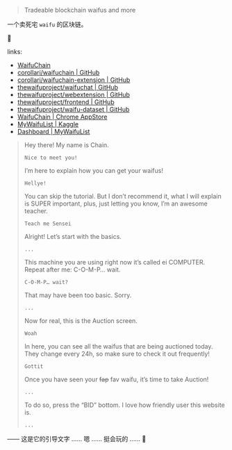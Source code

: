 
> Tradeable blockchain waifus and more
> 

一个卖死宅 `waifu` 的区块链。

🙁

[site]: https://waifuchain.moe/index.html
[pic-chain..site]: https://waifuchain.moe/senpaimode/chain.jpg
[pic-chain]: ./.senpaimode/chain.jpg

links: 

[repo-old]: https://github.com/corollari/waifuchain.git
[repo-old-ext]: https://github.com/corollari/waifuchain-extension.git

[repo-chat]: https://github.com/thewaifuproject/waifuchat.git
[repo-ext]: https://github.com/thewaifuproject/webextension.git
[repo-webui]: https://github.com/thewaifuproject/frontend.git
[repo-wfds]: https://github.com/thewaifuproject/waifu-dataset.git

[ext-chromestore]: https://chrome.google.com/webstore/detail/waifuchain/injlalemmnakihphncnhbdckncjbcaac
[datas-kaggle]: https://kaggle.com/datasets/corollari/waifus

[wiki-wf]: https://waifu.wiki
[mwfl]: https://mywaifulist.moe


- [WaifuChain][site]
- [corollari/waifuchain | GitHub][repo-old]
- [corollari/waifuchain-extension | GitHub][repo-old-ext]
- [thewaifuproject/waifuchat | GitHub][repo-chat]
- [thewaifuproject/webextension | GitHub][repo-ext]
- [thewaifuproject/frontend | GitHub][repo-webui]
- [thewaifuproject/waifu-dataset | GitHub][repo-wfds]
- [WaifuChain | Chrome AppStore][ext-chromestore]
- [MyWaifuList | Kaggle][datas-kaggle]
- [Dashboard | MyWaifuList][mwfl]


> Hey there! My name is Chain.
> 
> `Nice to meet you!`
> 
> I’m here to explain how you can get your waifus!
> 
> `Hellye!`
> 
> You can skip the tutorial. But I don’t recommend it, what I will explain is SUPER important, plus, just letting you know, I’m an awesome teacher.
> 
> `Teach me Sensei`
> 
> Alright! Let’s start with the basics.
> 
> `...`
> 
> This machine you are using right now it’s called ei COMPUTER. Repeat after me: C-O-M-P… wait.
> 
> `C-O-M-P… wait?`
> 
> That may have been too basic. Sorry.
> 
> `...`
> 
> Now for real, this is the Auction screen.
> 
> `Woah`
> 
> In here, you can see all the waifus that are being auctioned today. They change every 24h, so make sure to check it out frequently!
> 
> `Gottit`
> 
> Once you have seen your ~~fap~~ fav waifu, it’s time to take Auction!
> 
> `...`
> 
> To do so, press the “BID” bottom. I love how friendly user this website is.
> 
> `...`
> 

—— 这是它的引导文字 …… 嗯 …… 挺会玩的 …… 🤔

